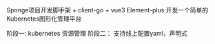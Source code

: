Sponge项目开发脚手架 + client-go + vue3 Element-plus 开发一个简单的Kubernetes图形化管理平台

阶段一: kubernetes 资源管理
阶段二： 支持线上配置yaml，声明式